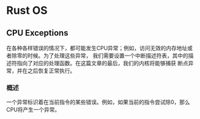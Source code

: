 # Rust OS

## CPU Exceptions

在各种各样错误的情况下，都可能发生CPU异常；例如，访问无效的内存地址或者除零的时候。为了处理这些异常，
我们需要设置一个中断描述符表，其中的描述符指向了对应的处理函数。在这篇文章的最后，我们的内核将能够捕获
断点异常，并在之后恢复正常执行。

### 概述

一个异常标识着在当前指令的某些错误。例如，如果当前的指令尝试除0，那么CPU将产生一个异常。